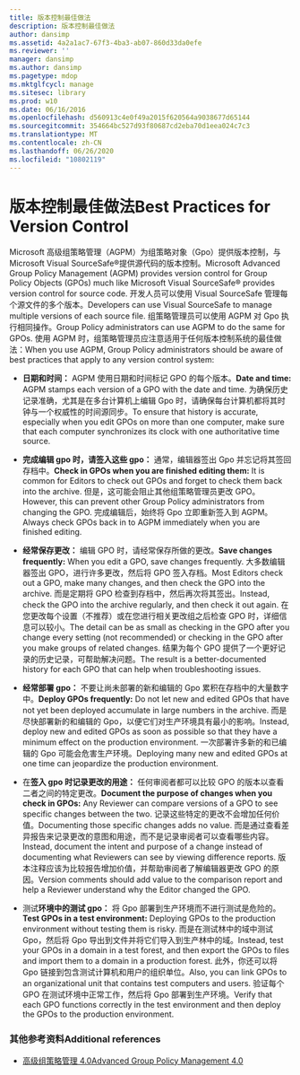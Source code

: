 ```yaml
---
title: 版本控制最佳做法
description: 版本控制最佳做法
author: dansimp
ms.assetid: 4a2a1ac7-67f3-4ba3-ab07-860d33da0efe
ms.reviewer: ''
manager: dansimp
ms.author: dansimp
ms.pagetype: mdop
ms.mktglfcycl: manage
ms.sitesec: library
ms.prod: w10
ms.date: 06/16/2016
ms.openlocfilehash: d560913c4e0f49a2015f620564a9038677d65144
ms.sourcegitcommit: 354664bc527d93f80687cd2eba70d1eea024c7c3
ms.translationtype: MT
ms.contentlocale: zh-CN
ms.lasthandoff: 06/26/2020
ms.locfileid: "10802119"
---
```

# <span data-ttu-id="43d83-103">版本控制最佳做法</span><span class="sxs-lookup"><span data-stu-id="43d83-103">Best Practices for Version Control</span></span>


<span data-ttu-id="43d83-104">Microsoft 高级组策略管理（AGPM）为组策略对象（Gpo）提供版本控制，与 Microsoft Visual SourceSafe®提供源代码的版本控制。</span><span class="sxs-lookup"><span data-stu-id="43d83-104">Microsoft Advanced Group Policy Management (AGPM) provides version control for Group Policy Objects (GPOs) much like Microsoft Visual SourceSafe® provides version control for source code.</span></span> <span data-ttu-id="43d83-105">开发人员可以使用 Visual SourceSafe 管理每个源文件的多个版本。</span><span class="sxs-lookup"><span data-stu-id="43d83-105">Developers can use Visual SourceSafe to manage multiple versions of each source file.</span></span> <span data-ttu-id="43d83-106">组策略管理员可以使用 AGPM 对 Gpo 执行相同操作。</span><span class="sxs-lookup"><span data-stu-id="43d83-106">Group Policy administrators can use AGPM to do the same for GPOs.</span></span> <span data-ttu-id="43d83-107">使用 AGPM 时，组策略管理员应注意适用于任何版本控制系统的最佳做法：</span><span class="sxs-lookup"><span data-stu-id="43d83-107">When you use AGPM, Group Policy administrators should be aware of best practices that apply to any version control system:</span></span>

-   <span data-ttu-id="43d83-108">**日期和时间：** AGPM 使用日期和时间标记 GPO 的每个版本。</span><span class="sxs-lookup"><span data-stu-id="43d83-108">**Date and time:** AGPM stamps each version of a GPO with the date and time.</span></span> <span data-ttu-id="43d83-109">为确保历史记录准确，尤其是在多台计算机上编辑 Gpo 时，请确保每台计算机都将其时钟与一个权威性的时间源同步。</span><span class="sxs-lookup"><span data-stu-id="43d83-109">To ensure that history is accurate, especially when you edit GPOs on more than one computer, make sure that each computer synchronizes its clock with one authoritative time source.</span></span>

-   <span data-ttu-id="43d83-110">**完成编辑 gpo 时，请签入这些 gpo：** 通常，编辑器签出 Gpo 并忘记将其签回存档中。</span><span class="sxs-lookup"><span data-stu-id="43d83-110">**Check in GPOs when you are finished editing them:** It is common for Editors to check out GPOs and forget to check them back into the archive.</span></span> <span data-ttu-id="43d83-111">但是，这可能会阻止其他组策略管理员更改 GPO。</span><span class="sxs-lookup"><span data-stu-id="43d83-111">However, this can prevent other Group Policy administrators from changing the GPO.</span></span> <span data-ttu-id="43d83-112">完成编辑后，始终将 Gpo 立即重新签入到 AGPM。</span><span class="sxs-lookup"><span data-stu-id="43d83-112">Always check GPOs back in to AGPM immediately when you are finished editing.</span></span>

-   <span data-ttu-id="43d83-113">**经常保存更改：** 编辑 GPO 时，请经常保存所做的更改。</span><span class="sxs-lookup"><span data-stu-id="43d83-113">**Save changes frequently:** When you edit a GPO, save changes frequently.</span></span> <span data-ttu-id="43d83-114">大多数编辑器签出 GPO，进行许多更改，然后将 GPO 签入存档。</span><span class="sxs-lookup"><span data-stu-id="43d83-114">Most Editors check out a GPO, make many changes, and then check the GPO into the archive.</span></span> <span data-ttu-id="43d83-115">而是定期将 GPO 检查到存档中，然后再次将其签出。</span><span class="sxs-lookup"><span data-stu-id="43d83-115">Instead, check the GPO into the archive regularly, and then check it out again.</span></span> <span data-ttu-id="43d83-116">在您更改每个设置（不推荐）或在您进行相关更改组之后检查 GPO 时，详细信息可以较小。</span><span class="sxs-lookup"><span data-stu-id="43d83-116">The detail can be as small as checking in the GPO after you change every setting (not recommended) or checking in the GPO after you make groups of related changes.</span></span> <span data-ttu-id="43d83-117">结果为每个 GPO 提供了一个更好记录的历史记录，可帮助解决问题。</span><span class="sxs-lookup"><span data-stu-id="43d83-117">The result is a better-documented history for each GPO that can help when troubleshooting issues.</span></span>

-   <span data-ttu-id="43d83-118">**经常部署 gpo：** 不要让尚未部署的新和编辑的 Gpo 累积在存档中的大量数字中。</span><span class="sxs-lookup"><span data-stu-id="43d83-118">**Deploy GPOs frequently:** Do not let new and edited GPOs that have not yet been deployed accumulate in large numbers in the archive.</span></span> <span data-ttu-id="43d83-119">而是尽快部署新的和编辑的 Gpo，以便它们对生产环境具有最小的影响。</span><span class="sxs-lookup"><span data-stu-id="43d83-119">Instead, deploy new and edited GPOs as soon as possible so that they have a minimum effect on the production environment.</span></span> <span data-ttu-id="43d83-120">一次部署许多新的和已编辑的 Gpo 可能会危害生产环境。</span><span class="sxs-lookup"><span data-stu-id="43d83-120">Deploying many new and edited GPOs at one time can jeopardize the production environment.</span></span>

-   <span data-ttu-id="43d83-121">在**签入 gpo 时记录更改的用途：** 任何审阅者都可以比较 GPO 的版本以查看二者之间的特定更改。</span><span class="sxs-lookup"><span data-stu-id="43d83-121">**Document the purpose of changes when you check in GPOs:** Any Reviewer can compare versions of a GPO to see specific changes between the two.</span></span> <span data-ttu-id="43d83-122">记录这些特定的更改不会增加任何价值。</span><span class="sxs-lookup"><span data-stu-id="43d83-122">Documenting those specific changes adds no value.</span></span> <span data-ttu-id="43d83-123">而是通过查看差异报告来记录更改的意图和用途，而不是记录审阅者可以查看哪些内容。</span><span class="sxs-lookup"><span data-stu-id="43d83-123">Instead, document the intent and purpose of a change instead of documenting what Reviewers can see by viewing difference reports.</span></span> <span data-ttu-id="43d83-124">版本注释应该为比较报告增加价值，并帮助审阅者了解编辑器更改 GPO 的原因。</span><span class="sxs-lookup"><span data-stu-id="43d83-124">Version comments should add value to the comparison report and help a Reviewer understand why the Editor changed the GPO.</span></span>

-   <span data-ttu-id="43d83-125">测试**环境中的测试 gpo：** 将 Gpo 部署到生产环境而不进行测试是危险的。</span><span class="sxs-lookup"><span data-stu-id="43d83-125">**Test GPOs in a test environment:** Deploying GPOs to the production environment without testing them is risky.</span></span> <span data-ttu-id="43d83-126">而是在测试林中的域中测试 Gpo，然后将 Gpo 导出到文件并将它们导入到生产林中的域。</span><span class="sxs-lookup"><span data-stu-id="43d83-126">Instead, test your GPOs in a domain in a test forest, and then export the GPOs to files and import them to a domain in a production forest.</span></span> <span data-ttu-id="43d83-127">此外，你还可以将 Gpo 链接到包含测试计算机和用户的组织单位。</span><span class="sxs-lookup"><span data-stu-id="43d83-127">Also, you can link GPOs to an organizational unit that contains test computers and users.</span></span> <span data-ttu-id="43d83-128">验证每个 GPO 在测试环境中正常工作，然后将 Gpo 部署到生产环境。</span><span class="sxs-lookup"><span data-stu-id="43d83-128">Verify that each GPO functions correctly in the test environment and then deploy the GPOs to the production environment.</span></span>

### <span data-ttu-id="43d83-129">其他参考资料</span><span class="sxs-lookup"><span data-stu-id="43d83-129">Additional references</span></span>

-   [<span data-ttu-id="43d83-130">高级组策略管理 4.0</span><span class="sxs-lookup"><span data-stu-id="43d83-130">Advanced Group Policy Management 4.0</span></span>](advanced-group-policy-management-40.md)

 

 





